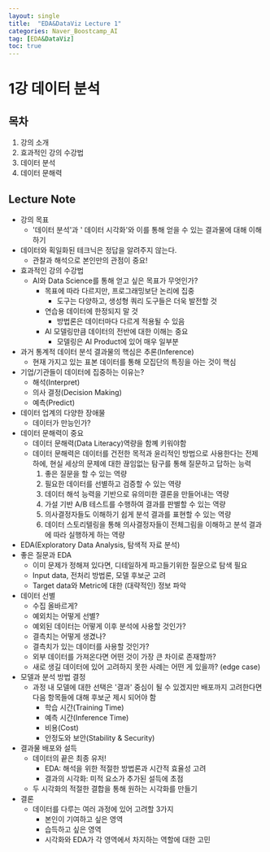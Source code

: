 ```yaml
---
layout: single
title:  "EDA&DataViz Lecture 1"
categories: Naver_Boostcamp_AI
tag: [EDA&DataViz]
toc: true
---
```

# 1강 데이터 분석

## 목차
1. 강의 소개
2. 효과적인 강의 수강법
3. 데이터 분석
4. 데이터 문해력

## Lecture Note

- 강의 목표
	- '데이터 분석'과 ' 데이터 시각화'와 이를 통해 얻을 수 있는 결과물에 대해 이해하기
- 데이터와 획일화된 테크닉은 정답을 알려주지 않는다.
	- 관찰과 해석으로 본인만의 관점이 중요!
- 효과적인 강의 수강법
	- AI와 Data Science를 통해 얻고 싶은 목표가 무엇인가?
		- 목표에 따라 다르지만, 프로그래밍보단 논리에 집중
			- 도구는 다양하고, 생성형 쿼리 도구들은 더욱 발전할 것
		- 연습용 데이터에 한정되지 말 것
			- 방법론은 데이터마다 다르게 적용될 수 있음
		- AI 모델링만큼 데이터의 전반에 대한 이해는 중요
			- 모델링은 AI Product에 있어 매우 일부분
- 과거 통계적 데이터 분석 결과물의 핵심은 추론(Inference)
	- 현재 가지고 있는 표본 데이터를 통해 모집단의 특징을 아는 것이 핵심
- 기업/기관들이 데이터에 집중하는 이유는?
	- 해석(Interpret)
	- 의사 결정(Decision Making)
	- 예측(Predict)
- 데이터 업계의 다양한 장애물
	- 데이터가 만능인가?
- 데이터 문해력이 중요
	- 데이터 문해력(Data Literacy)역량을 함꼐 키워야함
	- 데이터 문해력은 데이터를 건전한 목적과 윤리적인 방법으로 사용한다는 전제 하에, 현실 세상의 문제에 대한 끊임없는 탐구를 통해 질문하고 답하는 능력
		1. 좋은 질문을 할 수 있는 역량
		2. 필요한 데이터를 선별하고 검증할 수 있는 역량
		3. 데이터 해석 능력을 기반으로 유의미한 결론을 만들어내는 역량
		4. 가설 기반 A/B 테스트를 수행하여 결과를 판별할 수 있는 역량
		5. 의사결정자들도 이해하기 쉽게 분석 결과를 표현할 수 있는 역량
		6. 데이터 스토리텔링을 통해 의사결정자들이 전체그림을 이해하고 분석 결과에 따라 실행하게 하는 역량
- EDA(Exploratory Data Analysis, 탐색적 자료 분석)
- 좋은 질문과 EDA
	- 이미 문제가 정해져 있다면, 디테일하게 파고들기위한 질문으로 탐색 필요
	- Input data, 전처리 방법론, 모델 후보군 고려
	- Target data와 Metric에 대한 (대략적인) 정보 파악
- 데이터 선별
	- 수집 올바르게?
	- 예외치는 어떻게 선별?
	- 예외된 데이터는 어떻게 이후 분석에 사용할 것인가?
	- 결측치는 어떻게 생겼나?
	- 결측치가 있는 데이터를 사용할 것인가?
	- 외부 데이터를 가져온다면 어떤 것이 가장 큰 차이로 존재할까?
	- 새로 생길 데이터에 있어 고려하지 못한 사례는 어떤 게 있을까? (edge case)
- 모델과 분석 방법 결정
	- 과정 내 모델에 대한 선택은 '결과' 중심이 될 수 있겠지만
	  배포까지 고려한다면 다음 항목들에 대해 후보군 제시 되어야 함
		- 학습 시간(Training Time)
		- 예측 시간(Inference Time)
		- 비용(Cost)
		- 안정도와 보안(Stability & Security)
- 결과물 배포와 설득
	- 데이터의 끝은 최종 유저!
		- EDA: 해석을 위한 적절한 방법론과 시간적 효율성 고려
		- 결과의 시각화: 미적 요소가 추가된 설득에 초점
	- 두 시각화의 적절한 결합을 통해 원하는 시각화를 만들기
- 결론
	- 데이터를 다루는 여러 과정에 있어 고려할 3가지
		- 본인이 기여하고 싶은 영역
		- 습득하고 싶은 영역
		- 시각화와 EDA가 각 영역에서 차지하는 역할에 대한 고민